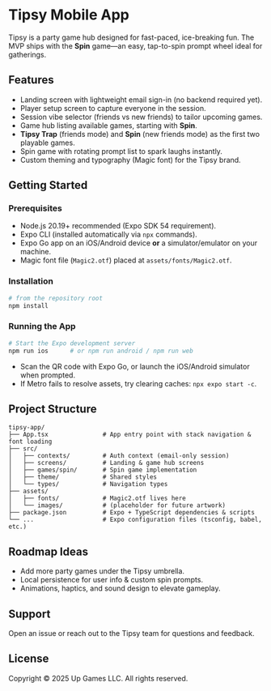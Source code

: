 # Tipsy Mobile App

Tipsy is a party game hub designed for fast-paced, ice-breaking fun. The MVP ships with the **Spin** game—an easy, tap-to-spin prompt wheel ideal for gatherings.

## Features
- Landing screen with lightweight email sign-in (no backend required yet).
- Player setup screen to capture everyone in the session.
- Session vibe selector (friends vs new friends) to tailor upcoming games.
- Game hub listing available games, starting with **Spin**.
- **Tipsy Trap** (friends mode) and **Spin** (new friends mode) as the first two playable games.
- Spin game with rotating prompt list to spark laughs instantly.
- Custom theming and typography (Magic font) for the Tipsy brand.

## Getting Started

### Prerequisites
- Node.js 20.19+ recommended (Expo SDK 54 requirement).
- Expo CLI (installed automatically via `npx` commands).
- Expo Go app on an iOS/Android device **or** a simulator/emulator on your machine.
- Magic font file (`Magic2.otf`) placed at `assets/fonts/Magic2.otf`.

### Installation
```bash
# from the repository root
npm install
```

### Running the App
```bash
# Start the Expo development server
npm run ios      # or npm run android / npm run web
```
- Scan the QR code with Expo Go, or launch the iOS/Android simulator when prompted.
- If Metro fails to resolve assets, try clearing caches: `npx expo start -c`.

## Project Structure
```
tipsy-app/
├── App.tsx               # App entry point with stack navigation & font loading
├── src/
│   ├── contexts/         # Auth context (email-only session)
│   ├── screens/          # Landing & game hub screens
│   ├── games/spin/       # Spin game implementation
│   ├── theme/            # Shared styles
│   └── types/            # Navigation types
├── assets/
│   ├── fonts/            # Magic2.otf lives here
│   └── images/           # (placeholder for future artwork)
├── package.json          # Expo + TypeScript dependencies & scripts
└── ...                   # Expo configuration files (tsconfig, babel, etc.)
```

## Roadmap Ideas
- Add more party games under the Tipsy umbrella.
- Local persistence for user info & custom spin prompts.
- Animations, haptics, and sound design to elevate gameplay.

## Support
Open an issue or reach out to the Tipsy team for questions and feedback.

## License
Copyright © 2025 Up Games LLC. All rights reserved.
